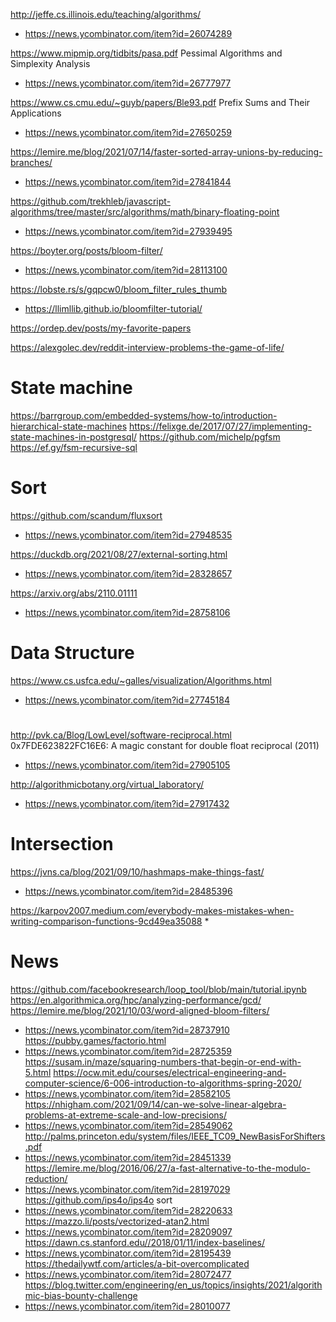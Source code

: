 http://jeffe.cs.illinois.edu/teaching/algorithms/
* https://news.ycombinator.com/item?id=26074289


https://www.mipmip.org/tidbits/pasa.pdf Pessimal Algorithms and Simplexity Analysis
* https://news.ycombinator.com/item?id=26777977

https://www.cs.cmu.edu/~guyb/papers/Ble93.pdf Prefix Sums and Their Applications
* https://news.ycombinator.com/item?id=27650259

https://lemire.me/blog/2021/07/14/faster-sorted-array-unions-by-reducing-branches/
* https://news.ycombinator.com/item?id=27841844

https://github.com/trekhleb/javascript-algorithms/tree/master/src/algorithms/math/binary-floating-point
* https://news.ycombinator.com/item?id=27939495

https://boyter.org/posts/bloom-filter/
* https://news.ycombinator.com/item?id=28113100

https://lobste.rs/s/gqpcw0/bloom_filter_rules_thumb
* https://llimllib.github.io/bloomfilter-tutorial/

https://ordep.dev/posts/my-favorite-papers

https://alexgolec.dev/reddit-interview-problems-the-game-of-life/

# State machine
https://barrgroup.com/embedded-systems/how-to/introduction-hierarchical-state-machines
https://felixge.de/2017/07/27/implementing-state-machines-in-postgresql/
https://github.com/michelp/pgfsm
https://ef.gy/fsm-recursive-sql

# Sort
https://github.com/scandum/fluxsort
* https://news.ycombinator.com/item?id=27948535

https://duckdb.org/2021/08/27/external-sorting.html
* https://news.ycombinator.com/item?id=28328657

https://arxiv.org/abs/2110.01111
* https://news.ycombinator.com/item?id=28758106

# Data Structure
https://www.cs.usfca.edu/~galles/visualization/Algorithms.html
* https://news.ycombinator.com/item?id=27745184

#
http://pvk.ca/Blog/LowLevel/software-reciprocal.html 0x7FDE623822FC16E6: A magic constant for double float reciprocal (2011)
* https://news.ycombinator.com/item?id=27905105

http://algorithmicbotany.org/virtual_laboratory/
* https://news.ycombinator.com/item?id=27917432

# Intersection
https://jvns.ca/blog/2021/09/10/hashmaps-make-things-fast/
* https://news.ycombinator.com/item?id=28485396

https://karpov2007.medium.com/everybody-makes-mistakes-when-writing-comparison-functions-9cd49ea35088
* 

# News
https://github.com/facebookresearch/loop_tool/blob/main/tutorial.ipynb
https://en.algorithmica.org/hpc/analyzing-performance/gcd/
https://lemire.me/blog/2021/10/03/word-aligned-bloom-filters/
* https://news.ycombinator.com/item?id=28737910
https://pubby.games/factorio.html
* https://news.ycombinator.com/item?id=28725359
https://susam.in/maze/squaring-numbers-that-begin-or-end-with-5.html
https://ocw.mit.edu/courses/electrical-engineering-and-computer-science/6-006-introduction-to-algorithms-spring-2020/
* https://news.ycombinator.com/item?id=28582105
https://nhigham.com/2021/09/14/can-we-solve-linear-algebra-problems-at-extreme-scale-and-low-precisions/
* https://news.ycombinator.com/item?id=28549062
http://palms.princeton.edu/system/files/IEEE_TC09_NewBasisForShifters.pdf
* https://news.ycombinator.com/item?id=28451339
https://lemire.me/blog/2016/06/27/a-fast-alternative-to-the-modulo-reduction/
* https://news.ycombinator.com/item?id=28197029
https://github.com/ips4o/ips4o sort
* https://news.ycombinator.com/item?id=28220633
https://mazzo.li/posts/vectorized-atan2.html
* https://news.ycombinator.com/item?id=28209097
https://dawn.cs.stanford.edu//2018/01/11/index-baselines/ 
* https://news.ycombinator.com/item?id=28195439
https://thedailywtf.com/articles/a-bit-overcomplicated
* https://news.ycombinator.com/item?id=28072477
https://blog.twitter.com/engineering/en_us/topics/insights/2021/algorithmic-bias-bounty-challenge
* https://news.ycombinator.com/item?id=28010077

